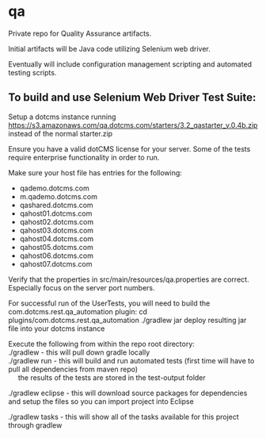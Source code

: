 qa
==
Private repo for Quality Assurance artifacts.

Initial artifacts will be Java code utilizing Selenium web driver.

Eventually will include configuration management scripting and automated testing scripts.


To build and use Selenium Web Driver Test Suite:
------------------------------------------------
Setup a dotcms instance running https://s3.amazonaws.com/qa.dotcms.com/starters/3.2_qastarter_v.0.4b.zip instead of the normal starter.zip

Ensure you have a valid dotCMS license for your server.  Some of the tests require enterprise functionality in order to run.

Make sure your host file has entries for the following:
* qademo.dotcms.com
* m.qademo.dotcms.com
* qashared.dotcms.com
* qahost01.dotcms.com
* qahost02.dotcms.com
* qahost03.dotcms.com
* qahost04.dotcms.com
* qahost05.dotcms.com
* qahost06.dotcms.com
* qahost07.dotcms.com

Verify that the properties in src/main/resources/qa.properties are correct.  Especially focus on the server port numbers.

For successful run of the UserTests, you will need to build the com.dotcms.rest.qa_automation plugin:
	cd plugins/com.dotcms.rest.qa_automation
	./gradlew jar
	deploy resulting jar file into your dotcms instance
	
Execute the following from within the repo root directory:<br/>
./gradlew           - this will pull down gradle locally<br/>
./gradlew run       - this will build and run automated tests (first time will have to pull all dependencies from maven repo)<br/>
&nbsp;&nbsp;&nbsp;&nbsp; the results of the tests are stored in the test-output folder<br/>

./gradlew eclipse   - this will download source packages for dependencies and setup the files so you can import project into Eclipse<br/>

./gradlew tasks     - this will show all of the tasks available for this project through gradlew<br/>


